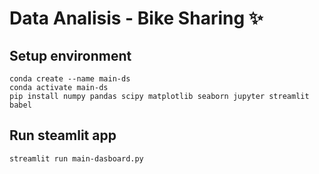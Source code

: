 # Data Analisis - Bike Sharing ✨

## Setup environment
```
conda create --name main-ds
conda activate main-ds
pip install numpy pandas scipy matplotlib seaborn jupyter streamlit babel
```

## Run steamlit app
```
streamlit run main-dasboard.py
```
